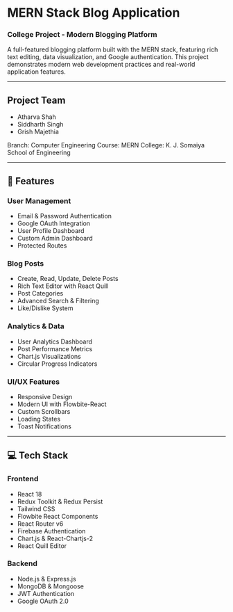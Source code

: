 # MERN Stack Blog Application

### College Project - Modern Blogging Platform

A full-featured blogging platform built with the MERN stack, featuring rich text editing, data visualization, and Google authentication. This project demonstrates modern web development practices and real-world application features.

---

## Project Team

* Atharva Shah
* Siddharth Singh
* Grish Majethia

Branch: Computer Engineering Course: MERN College: K. J. Somaiya School of Engineering

---

## 🚀 Features

### User Management

* Email & Password Authentication
* Google OAuth Integration
* User Profile Dashboard
* Custom Admin Dashboard
* Protected Routes

### Blog Posts

* Create, Read, Update, Delete Posts
* Rich Text Editor with React Quill
* Post Categories
* Advanced Search & Filtering
* Like/Dislike System

### Analytics & Data

* User Analytics Dashboard
* Post Performance Metrics
* Chart.js Visualizations
* Circular Progress Indicators

### UI/UX Features

* Responsive Design
* Modern UI with Flowbite-React
* Custom Scrollbars
* Loading States
* Toast Notifications

---

## 💻 Tech Stack

### Frontend

* React 18
* Redux Toolkit & Redux Persist
* Tailwind CSS
* Flowbite React Components
* React Router v6
* Firebase Authentication
* Chart.js & React-Chartjs-2
* React Quill Editor

### Backend

* Node.js & Express.js
* MongoDB & Mongoose
* JWT Authentication
* Google OAuth 2.0
